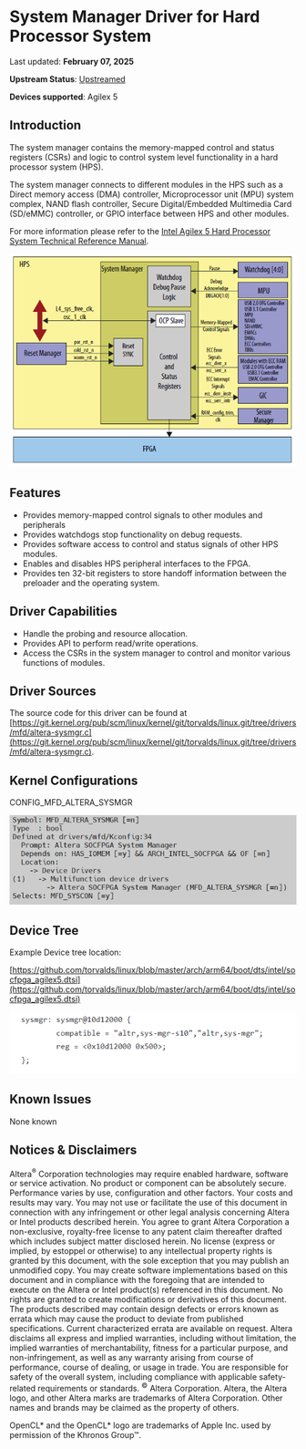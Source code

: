 # **System Manager Driver for Hard Processor System**

Last updated: **February 07, 2025** 

**Upstream Status**: [Upstreamed](https://git.kernel.org/pub/scm/linux/kernel/git/torvalds/linux.git/tree/drivers/mfd/altera-sysmgr.c)

**Devices supported**: Agilex 5

## **Introduction**

The system manager contains the memory-mapped control and status registers (CSRs) and logic to control system level functionality in a hard processor system (HPS).

The system manager connects to different modules in the HPS such as a Direct memory access (DMA) controller, Microprocessor unit (MPU) system complex, NAND flash controller, Secure Digital/Embedded Multimedia Card (SD/eMMC) controller, or GPIO interface between HPS and other modules.

For more information please refer to the [Intel Agilex 5 Hard Processor System Technical Reference Manual](https://www.intel.com/content/www/us/en/docs/programmable/814346).

![system_manager_block_diagram](images/system_manager_block_diagram.png)

## **Features**

* Provides memory-mapped control signals to other modules and peripherals
* Provides watchdogs stop functionality on debug requests.
* Provides software access to control and status signals of other HPS modules.
* Enables and disables HPS peripheral interfaces to the FPGA.
* Provides ten 32-bit registers to store handoff information between the preloader and the operating system.

## **Driver Capabilities**

* Handle the probing and resource allocation.
* Provides API to perform read/write operations.
* Access the CSRs in the system manager to control and monitor various functions of modules.

## **Driver Sources**

The source code for this driver can be found at [https://git.kernel.org/pub/scm/linux/kernel/git/torvalds/linux.git/tree/drivers/mfd/altera-sysmgr.c](https://git.kernel.org/pub/scm/linux/kernel/git/torvalds/linux.git/tree/drivers/mfd/altera-sysmgr.c).


## **Kernel Configurations**

CONFIG_MFD_ALTERA_SYSMGR

![system_manager_config_path](images/system_manager_config_path.png)

## **Device Tree**

Example Device tree location:

[https://github.com/torvalds/linux/blob/master/arch/arm64/boot/dts/intel/socfpga_agilex5.dtsi](https://github.com/torvalds/linux/blob/master/arch/arm64/boot/dts/intel/socfpga_agilex5.dtsi)

![system_manager_device_tree](images/system_manager_device_tree.png)

## **Known Issues**

None known

## Notices & Disclaimers

Altera<sup>&reg;</sup> Corporation technologies may require enabled hardware, software or service activation.
No product or component can be absolutely secure. 
Performance varies by use, configuration and other factors.
Your costs and results may vary. 
You may not use or facilitate the use of this document in connection with any infringement or other legal analysis concerning Altera or Intel products described herein. You agree to grant Altera Corporation a non-exclusive, royalty-free license to any patent claim thereafter drafted which includes subject matter disclosed herein.
No license (express or implied, by estoppel or otherwise) to any intellectual property rights is granted by this document, with the sole exception that you may publish an unmodified copy. You may create software implementations based on this document and in compliance with the foregoing that are intended to execute on the Altera or Intel product(s) referenced in this document. No rights are granted to create modifications or derivatives of this document.
The products described may contain design defects or errors known as errata which may cause the product to deviate from published specifications.  Current characterized errata are available on request.
Altera disclaims all express and implied warranties, including without limitation, the implied warranties of merchantability, fitness for a particular purpose, and non-infringement, as well as any warranty arising from course of performance, course of dealing, or usage in trade.
You are responsible for safety of the overall system, including compliance with applicable safety-related requirements or standards. 
<sup>&copy;</sup> Altera Corporation.  Altera, the Altera logo, and other Altera marks are trademarks of Altera Corporation.  Other names and brands may be claimed as the property of others. 

OpenCL* and the OpenCL* logo are trademarks of Apple Inc. used by permission of the Khronos Group™. 
